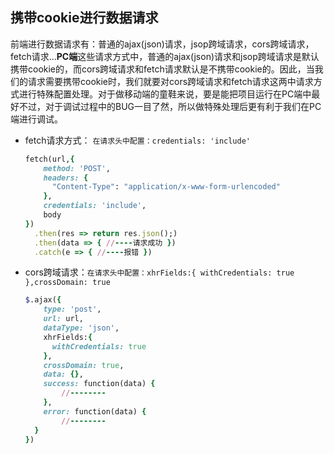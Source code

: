 ## 携带cookie进行数据请求

前端进行数据请求有：普通的ajax(json)请求，jsop跨域请求，cors跨域请求，fetch请求...**PC端**这些请求方式中，普通的ajax(json)请求和jsop跨域请求是默认携带cookie的，而cors跨域请求和fetch请求默认是不携带cookie的。因此，当我们的请求需要携带cookie时，我们就要对cors跨域请求和fetch请求这两中请求方式进行特殊配置处理。对于做移动端的童鞋来说，要是能把项目运行在PC端中最好不过，对于调试过程中的BUG一目了然，所以做特殊处理后更有利于我们在PC端进行调试。

- fetch请求方式： `在请求头中配置：credentials: 'include'`

  ```ruby
  fetch(url,{
      method: 'POST',
      headers: {
      	"Content-Type": "application/x-www-form-urlencoded"    
      },
      credentials: 'include',
      body
  })
  	.then(res => return res.json();)
  	.then(data => { //----请求成功 })
  	.catch(e => { //----报错 })
  ```

- cors跨域请求：`在请求头中配置：xhrFields:{ withCredentials: true },crossDomain: true`

  ```ruby
  $.ajax({
      type: 'post',
      url: url,
      dataType: 'json',
      xhrFields:{
      	withCredentials: true    
      },
      crossDomain: true,
      data: {},
      success: function(data) {
          //--------
      },
      error: function(data) {
          //--------
  	}
  })
  ```

  ​